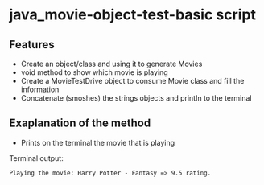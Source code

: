 
# java_movie-object-test-basic script


## Features

- Create an object/class and using it to generate Movies
- void method to show which movie is playing
- Create a MovieTestDrive object to consume Movie class and fill the information
- Concatenate (smoshes) the strings objects and printIn to the terminal



## Exaplanation of the method

- Prints on the terminal the movie that is playing

Terminal output:

```
Playing the movie: Harry Potter - Fantasy => 9.5 rating.
```


